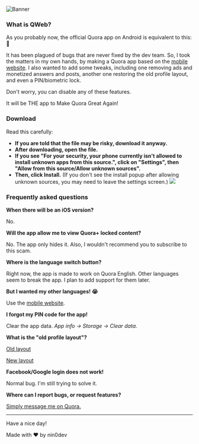 ![Banner](https://i.imgur.com/vBvxBAw_d.webp?maxwidth=900&fidelity=grand)

### What is QWeb?
As you probably now, the official Quora app on Android is equivalent to this: 💩

It has been plagued of bugs that are never fixed by the dev team. So, I took the matters in my own hands, by making a Quora app based on the [mobile website](https://www.quora.com?prevent_redirect=1). I also wanted to add some tweaks, including one removing ads and monetized answers and posts, another one restoring the old profile layout, and even a PIN/biometric lock.

Don't worry, you can disable any of these features.

It will be THE app to Make Quora Great Again!

### Download
Read this carefully:
- **If you are told that the file may be risky, download it anyway.**
- **After downloading, open the file.**
- **If you see "For your security, your phone currently isn't allowed to install unknown apps from this source.", click on "Settings", then "Allow from this source/Allow unknown sources".**
- **Then, click Install.** (If you don't see the install popup after allowing unknown sources, you may need to leave the settings screen.)
<a href="https://github.com/nin0-dev/QWeb/releases/latest/download/QWeb.apk"><img src="https://i.imgur.com/vSI4Vq5.png"/></a><br/>

### Frequently asked questions
**When there will be an iOS version?**

No.

**Will the app allow me to view Quora+ locked content?**

No. The app only hides it. Also, I wouldn't recommend you to subscribe to this scam.

**Where is the language switch button?**

Right now, the app is made to work on Quora English. Other languages seem to break the app. I plan to add support for them later.

**But I wanted my other languages! 😭**

Use the [mobile website](https://www.quora.com?prevent_redirect=1).

**I forgot my PIN code for the app!**

Clear the app data. *App info -> Storage -> Clear data*.

**What is the "old profile layout"?**

[Old layout](https://i.imgur.com/LjLkkPX.png) 

[New layout](https://i.imgur.com/hyg09Oq.png)

**Facebook/Google login does not work!**

Normal bug. I'm still trying to solve it.

**Where can I report bugs, or request features?**

[Simply message me on Quora.](https://www.quora.com/profile/Somebody-in-the-Universe)

<hr/>

Have a nice day!

Made with ❤️ by nin0dev

